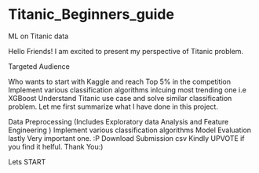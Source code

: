 # Titanic_Beginners_guide
ML on Titanic data

Hello Friends! I am excited to present my perspective of Titanic problem.

Targeted Audience

Who wants to start with Kaggle and reach Top 5% in the competition
Implement various classification algorithms inlcuing most trending one i.e XGBoost
Understand Titanic use case and solve similar classification problem.
Let me first summarize what I have done in this project.

Data Preprocessing (Includes Exploratory data Analysis and Feature Engineering )
Implement various classification algorithms
Model Evaluation
lastly Very important one. :P Download Submission csv Kindly UPVOTE if you find it helful. Thank You:)

Lets START
